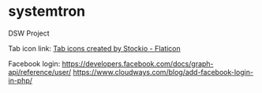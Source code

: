 # systemtron
DSW Project

Tab icon link: <a href="https://www.flaticon.com/free-icons/tab" title="tab icons">Tab icons created by Stockio - Flaticon</a>

Facebook login: 
https://developers.facebook.com/docs/graph-api/reference/user/
https://www.cloudways.com/blog/add-facebook-login-in-php/
